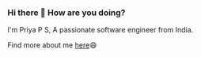 ### Hi there 👋 How are you doing?

I'm Priya P S, A passionate software engineer from India. 

Find more about me [here](https://priyaps2000.github.io)😄

<!--
**priyaps2000/priyaps2000** is a ✨ _special_ ✨ repository because its `README.md` (this file) appears on your GitHub profile.

Here are some ideas to get you started:

- 🔭 I’m currently working on ...
- 🌱 I’m currently learning ...
- 👯 I’m looking to collaborate on ...
- 🤔 I’m looking for help with ...
- 💬 Ask me about ...
- 📫 How to reach me: ...
- 😄 Pronouns: ...
- ⚡ Fun fact: ...
-->
